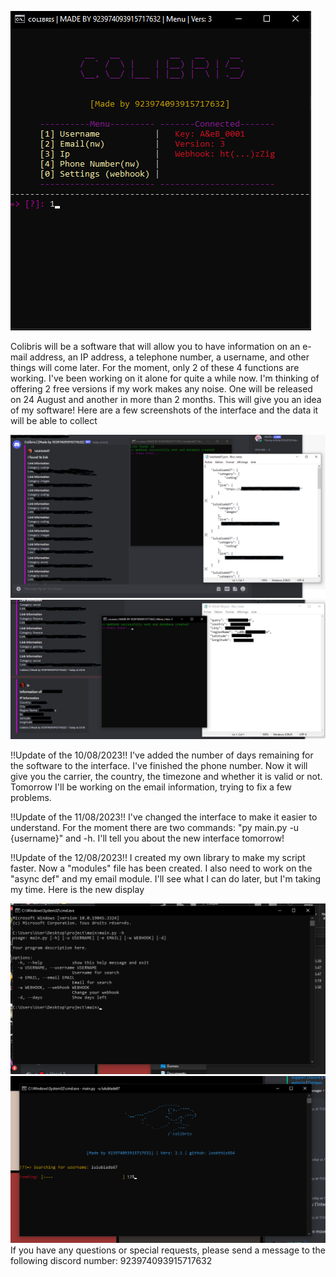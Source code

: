 ![c1](c1.png)

Colibris will be a software that will allow you to have information on an e-mail address, an IP address, a telephone number, a username, and other things will come later. For the moment, only 2 of these 4 functions are working. I've been working on it alone for quite a while now. I'm thinking of offering 2 free versions if my work makes any noise. One will be released on 24 August and another in more than 2 months. This will give you an idea of my software! Here are a few screenshots of the interface and the data it will be able to collect

![c2](c2.png)
![c3](c3.png)

!!Update of the 10/08/2023!!
I've added the number of days remaining for the software to the interface. I've finished the phone number. Now it will give you the carrier, the country, the timezone and whether it is valid or not. Tomorrow I'll be working on the email information, trying to fix a few problems. 

!!Update of the 11/08/2023!!
I've changed the interface to make it easier to understand. For the moment there are two commands: "py main.py -u {username}" and -h. I'll tell you about the new interface tomorrow! 

!!Update of the 12/08/2023!!
I created my own library to make my script faster. Now a "modules" file has been created. I also need to work on the "async def" and my email module. I'll see what I can do later, but I'm taking my time.
Here is the new display 

![new1](new1.png)
![new2](new2.png)
If you have any questions or special requests, please send a message to the following discord number: 923974093915717632
